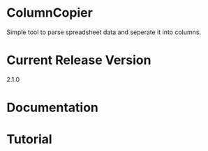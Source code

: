 # ColumnCopier
Simple tool to parse spreadsheet data and seperate it into columns.

# Current Release Version
2.1.0

# Documentation

# Tutorial
